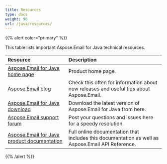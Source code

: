 ```yaml
---
title: Resources
type: docs
weight: 90
url: /java/resources/
---
```


{{% alert color="primary" %}} 

This table lists important Aspose.Email for Java technical resources.

|**Resource**|**Description**|
| :- | :- |
|[Aspose.Email for Java home page](https://products.aspose.com/email/java)|Product home page.|
|[Aspose.Email blog](https://blog.aspose.com/category/email/)|Check this often for information about new releases and useful tips about Aspose.Email.|
|[Aspose.Email for Java download](https://downloads.aspose.com/email/java)|Download the latest version of Aspose.Email for Java from here.|
|[Aspose.Email support forum](https://forum.aspose.com/c/email/12)|Post your questions and issues here for a speedy resolution.|
|[Aspose.Email for Java product documentation](/email/java/)|Full online documentation that includes this documentation as well as Aspose.Email API Reference.|
{{% /alert %}}
